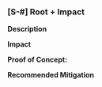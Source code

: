 ### [S-#] Root + Impact

**Description**

**Impact**

**Proof of Concept:**

**Recommended Mitigation**